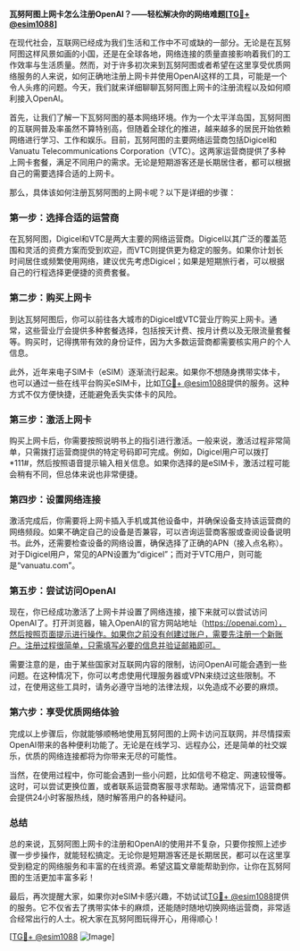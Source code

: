 **瓦努阿图上网卡怎么注册OpenAI？——轻松解决你的网络难题[[TG💪+ @esim1088](https://t.me/s/esim1088)]**

在现代社会，互联网已经成为我们生活和工作中不可或缺的一部分。无论是在瓦努阿图这样风景如画的小国，还是在全球各地，网络连接的质量直接影响着我们的工作效率与生活质量。然而，对于许多初次来到瓦努阿图或者希望在这里享受优质网络服务的人来说，如何正确地注册上网卡并使用OpenAI这样的工具，可能是一个令人头疼的问题。今天，我们就来详细聊聊瓦努阿图上网卡的注册流程以及如何顺利接入OpenAI。

首先，让我们了解一下瓦努阿图的基本网络环境。作为一个太平洋岛国，瓦努阿图的互联网普及率虽然不算特别高，但随着全球化的推进，越来越多的居民开始依赖网络进行学习、工作和娱乐。目前，瓦努阿图的主要网络运营商包括Digicel和Vanuatu Telecommunications Corporation（VTC）。这两家运营商提供了多种上网卡套餐，满足不同用户的需求。无论是短期游客还是长期居住者，都可以根据自己的需要选择合适的上网卡。

那么，具体该如何注册瓦努阿图的上网卡呢？以下是详细的步骤：

### **第一步：选择合适的运营商**
在瓦努阿图，Digicel和VTC是两大主要的网络运营商。Digicel以其广泛的覆盖范围和灵活的资费方案而受到欢迎，而VTC则提供更为稳定的服务。如果你计划长时间居住或频繁使用网络，建议优先考虑Digicel；如果是短期旅行者，可以根据自己的行程选择更便捷的资费套餐。

### **第二步：购买上网卡**
到达瓦努阿图后，你可以前往各大城市的Digicel或VTC营业厅购买上网卡。通常，这些营业厅会提供多种套餐选择，包括按天计费、按月计费以及无限流量套餐等。购买时，记得携带有效的身份证件，因为大多数运营商都需要核实用户的个人信息。

此外，近年来电子SIM卡（eSIM）逐渐流行起来。如果你不想随身携带实体卡，也可以通过一些在线平台购买eSIM卡，比如[TG💪+ @esim1088](https://t.me/s/esim1088)提供的服务。这种方式不仅方便快捷，还能避免丢失实体卡的风险。

### **第三步：激活上网卡**
购买上网卡后，你需要按照说明书上的指引进行激活。一般来说，激活过程非常简单，只需拨打运营商提供的特定号码即可完成。例如，Digicel用户可以拨打*111#，然后按照语音提示输入相关信息。如果你选择的是eSIM卡，激活过程可能会稍有不同，但总体来说也非常便捷。

### **第四步：设置网络连接**
激活完成后，你需要将上网卡插入手机或其他设备中，并确保设备支持该运营商的网络频段。如果不确定自己的设备是否兼容，可以咨询运营商客服或查阅设备说明书。此外，还需要检查设备的网络设置，确保选择了正确的APN（接入点名称）。对于Digicel用户，常见的APN设置为“digicel”；而对于VTC用户，则可能是“vanuatu.com”。

### **第五步：尝试访问OpenAI**
现在，你已经成功激活了上网卡并设置了网络连接，接下来就可以尝试访问OpenAI了。打开浏览器，输入OpenAI的官方网站地址（https://openai.com），然后按照页面提示进行操作。如果你之前没有创建过账户，需要先注册一个新账户。注册过程很简单，只需填写必要的信息并验证邮箱即可。

需要注意的是，由于某些国家对互联网内容的限制，访问OpenAI可能会遇到一些问题。在这种情况下，你可以考虑使用代理服务器或VPN来绕过这些限制。不过，在使用这些工具时，请务必遵守当地的法律法规，以免造成不必要的麻烦。

### **第六步：享受优质网络体验**
完成以上步骤后，你就能够顺畅地使用瓦努阿图的上网卡访问互联网，并尽情探索OpenAI带来的各种便利功能了。无论是在线学习、远程办公，还是简单的社交娱乐，优质的网络连接都将为你带来无尽的可能性。

当然，在使用过程中，你可能会遇到一些小问题，比如信号不稳定、网速较慢等。这时，可以尝试更换位置，或者联系运营商客服寻求帮助。通常情况下，运营商都会提供24小时客服热线，随时解答用户的各种疑问。

### **总结**
总的来说，瓦努阿图上网卡的注册和OpenAI的使用并不复杂，只要你按照上述步骤一步步操作，就能轻松搞定。无论你是短期游客还是长期居民，都可以在这里享受到稳定的网络服务和丰富的在线资源。希望这篇文章能帮助到你，让你在瓦努阿图的生活更加丰富多彩！

最后，再次提醒大家，如果你对eSIM卡感兴趣，不妨试试[TG💪+ @esim1088](https://t.me/s/esim1088)提供的服务。它不仅省去了携带实体卡的麻烦，还能随时随地切换网络运营商，非常适合经常出行的人士。祝大家在瓦努阿图玩得开心，用得顺心！

[[TG💪+ @esim1088](https://t.me/s/esim1088) ![Image](https://i.postimg.cc/4NQfJmqS/Snipaste-2025-05-13-00-14-12.png)]